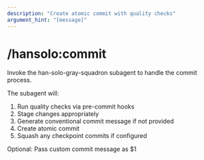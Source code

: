 ```yaml
---
description: "Create atomic commit with quality checks"
argument_hint: "[message]"
---
```


# /hansolo:commit

Invoke the han-solo-gray-squadron subagent to handle the commit process.

The subagent will:
1. Run quality checks via pre-commit hooks
2. Stage changes appropriately
3. Generate conventional commit message if not provided
4. Create atomic commit
5. Squash any checkpoint commits if configured

Optional: Pass custom commit message as $1